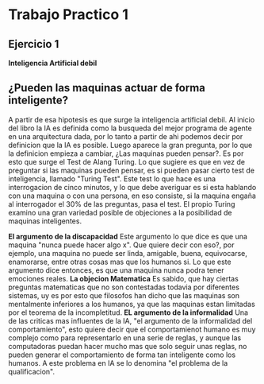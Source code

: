 # Trabajo Practico 1
## Ejercicio 1

__Inteligencia Artificial debil__

## ¿Pueden las maquinas actuar de forma inteligente?
A partir de esa hipotesis es que surge la inteligencia artificial debil. Al inicio del libro la IA es definida como la busqueda del mejor programa de agente en una arquitectura dada, por lo tanto a partir de ahi podemos decir por definicion que la IA es posible. 
Luego aparece la gran pregunta, por lo que la definicion empieza a cambiar, ¿Las maquinas pueden pensar?. Es por esto que surge el Test de Alang Turing. 
Lo que sugiere es que en vez de preguntar si las maquinas pueden pensar, es si pueden pasar cierto test de inteligencia, llamado "Turing Test". Este test lo que hace es una interrogacion de cinco minutos, y lo que debe averiguar es si esta hablando con una maquina o con una persona, en eso consiste, si la maquina engaña al interrogador el 30% de las preguntas, pasa el test. El propio Turing examino una gran variedad posible de objeciones a la posibilidad de maquinas inteligentes.

__El argumento de la discapacidad__
Este argumento lo que dice es que una maquina "nunca puede hacer algo x". Que quiere decir con eso?, por ejemplo, una maquina no puede ser linda, amigable, buena, equivocarse, enamorarse, entre otras cosas mas que los humanos si. Lo que este argumento dice entonces, es que una maquina nunca podra tener emociones reales. 
__La objecion Matematica__
Es sabido, que hay ciertas preguntas matematicas que no son contestadas todavia por diferentes sistemas, uy es por esto que filosofos han dicho que las maquinas son mentalmente inferiores a los humanos, ya que las maquinas estan limitadas por el teorema de la incompletitud.
__EL argumento de la informalidad__
Una de las criticas mas influentes de la IA, "el argumento de la informalidad del comportamiento", esto quiere decir que el comportamienot humano es muy complejo como para representarlo en una serie de reglas, y aunque las computadoras puedan hacer mucho mas que solo seguir unas reglas, no pueden generar el comportamiento de forma tan inteligente como los humanos. A este problema en IA se lo denomina "el problema de la qualificacion".

